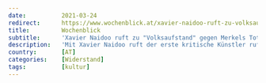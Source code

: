 ```yaml
---
date:          2021-03-24
redirect:      https://www.wochenblick.at/xavier-naidoo-ruft-zu-volksaufstand-gegen-merkels-total-lockdown-auf/
title:         Wochenblick
subtitle:      'Xavier Naidoo ruft zu "Volksaufstand" gegen Merkels Total-Lockdown auf!'
description:   'Mit Xavier Naidoo ruft der erste kritische Künstler ruft bereits das Volk auf, sich gegen diese Verschärfungen zu erheben. '
country:       [AT]
categories:    [Widerstand]
tags:          [kultur]
---
```

